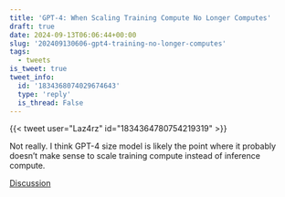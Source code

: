 ```yaml
---
title: 'GPT-4: When Scaling Training Compute No Longer Computes'
draft: true
date: 2024-09-13T06:06:44+00:00
slug: '202409130606-gpt4-training-no-longer-computes'
tags:
  - tweets
is_tweet: true
tweet_info:
  id: '1834368074029674643'
  type: 'reply'
  is_thread: False
---
```




{{< tweet user="Laz4rz" id="1834364780754219319" >}}

Not really. I think GPT-4 size model is likely the point where it probably doesn’t make sense to scale training compute instead of inference compute.

[Discussion](https://x.com/sytelus/status/1834368074029674643)
